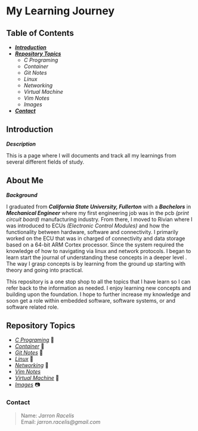 # My Learning Journey

## Table of Contents

* [***Introduction***](#introduction)
* [***Repository Topics***](#repository-topics)
    * _C Programing_
    * _Container_
    * _Git Notes_
    * _Linux_
    * _Networking_
    * _Virtual Machine_
	* _Vim Notes_
    * _Images_
* [***Contact***](#contact)   

## Introduction

***Description***

This is a page where I will documents and track all my learnings from several different fields of study.

## About Me

***Background***

I graduated from ***California State University, Fullerton*** with a ***Bachelors*** in ***Mechanical Engineer*** where my first engineering job was in the pcb _(print circuit board)_ manufacturing industry. From there, I moved to Rivian where I was introduced to ECUs _(Electronic Control Modules)_ and how the functionality between hardware, software and connectivity. I primarily worked on the ECU that was in charged of connectivity and data storage based on a 64-bit ARM Cortex processor. Since the system required the knowledge of how to navigating via linux and network protocols. I began to learn start the journal of understanding these concepts in a deeper level . The way I grasp concepts is by learning from the ground up starting with theory and going into practical.

This repository is a one stop shop to all the topics that I have learn so I can refer back to the information as needed. I enjoy learning new concepts and building upon the foundation. I hope to further increase my knowledge and soon get a role within embedded software, software systems, or and software related role.

## Repository Topics

* [_C Programing_](https://github.com/jracelis-hub/my-learning-notes/tree/main/c_programming) :open_file_folder:
* [_Container_](https://github.com/jracelis-hub/my-learning-notes/tree/main/container) :open_file_folder:
* [_Git Notes_](https://github.com/jracelis-hub/my-learning-notes/tree/main/git_notes) :open_file_folder:
* [_Linux_](https://github.com/jracelis-hub/my-learning-notes/tree/main/linux) :open_file_folder: 
* [_Networking_](https://github.com/jracelis-hub/my-learning-notes/tree/main/networking) :open_file_folder:
* [_Vim Notes_](https://github.com/jracelis-hub/my-learning-notes/tree/main/vim_notes)
* [_Virtual Machine_](https://github.com/jracelis-hub/my-learning-notes/tree/main/virtual_machine) :open_file_folder:
* [_Images_](https://github.com/jracelis-hub/my-learning-notes/tree/main/images) 📷

### Contact
>  Name: _Jarron Racelis_ \
>  Email: _jarron.racelis@gmail.com_

